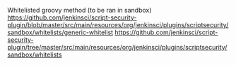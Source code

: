 Whitelisted groovy method (to be ran in sandbox)
https://github.com/jenkinsci/script-security-plugin/blob/master/src/main/resources/org/jenkinsci/plugins/scriptsecurity/sandbox/whitelists/generic-whitelist
https://github.com/jenkinsci/script-security-plugin/tree/master/src/main/resources/org/jenkinsci/plugins/scriptsecurity/sandbox/whitelists
